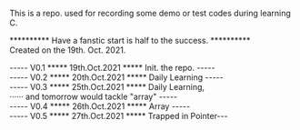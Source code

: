 This is a repo. used for recording some demo or test codes during learning C.  

********** Have a fanstic start is half to the success. **********  
Created on the 19th. Oct. 2021.  

----- V0.1 ***** 19th.Oct.2021 ***** Init. the repo. -----  
----- V0.2 ***** 20th.Oct.2021 ***** Daily Learning  -----  
----- V0.3 ***** 25th.Oct.2021 ***** Daily Learning,   
······             and tomorrow would tackle "array" -----  
----- V0.4 ***** 26th.Oct.2021 ***** Array           -----   
----- V0.5 ***** 27th.Oct.2021 ***** Trapped in Pointer---   
